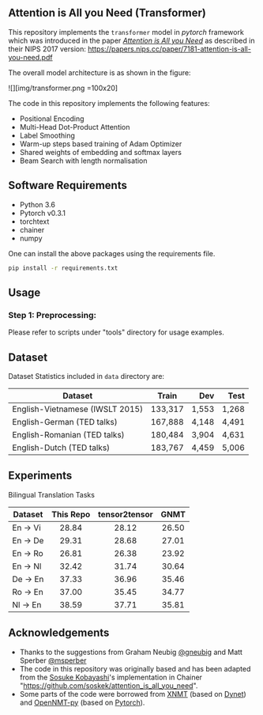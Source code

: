 ## Attention is All you Need (Transformer)

This repository implements the `transformer` model in *pytorch* framework which was introduced in the paper *[Attention is All you Need](https://arxiv.org/abs/1706.03762)* as described in their
NIPS 2017 version: https://papers.nips.cc/paper/7181-attention-is-all-you-need.pdf


The overall model architecture is as shown in the figure:

![][img/transformer.png =100x20]

[transformer]: img/transformer.png "Transformer Model"


The code in this repository implements the following features:
* Positional Encoding
* Multi-Head Dot-Product Attention
* Label Smoothing
* Warm-up steps based training of Adam Optimizer
* Shared weights of embedding and softmax layers
* Beam Search with length normalisation

## Software Requirements
* Python 3.6
* Pytorch v0.3.1 
* torchtext
* chainer
* numpy

One can install the above packages using the requirements file.
```bash
pip install -r requirements.txt
```


## Usage

### Step 1: Preprocessing:
Please refer to scripts under "tools" directory for usage examples.


## Dataset

Dataset Statistics included in `data` directory are:

| Dataset |Train|Dev|Test|
| --------------------------- |:-------:|------:|-------:|
| English-Vietnamese (IWSLT 2015) | 133,317 | 1,553 | 1,268  |
| English-German (TED talks)| 167,888 | 4,148 | 4,491 |
| English-Romanian (TED talks)| 180,484 | 3,904 | 4,631 |
| English-Dutch (TED talks)| 183,767 | 4,459 | 5,006 |

## Experiments
Bilingual Translation Tasks

| Dataset |This Repo |tensor2tensor| GNMT |
| --------------------------- |:-------:|:------:|:-------:|
| En -> Vi | 28.84 | 28.12 | 26.50 |
| En -> De | 29.31 | 28.68 | 27.01 |
| En -> Ro | 26.81 | 26.38 | 23.92 |
| En -> Nl | 32.42 | 31.74 | 30.64 |
| De -> En | 37.33 | 36.96 | 35.46 |
| Ro -> En | 37.00 | 35.45 | 34.77 |
| Nl -> En | 38.59 | 37.71 | 35.81 |


## Acknowledgements
* Thanks to the suggestions from Graham Neubig [@gneubig](https://github.com/neubig) and Matt Sperber [@msperber](https://github.com/msperber)
* The code in this repository was originally based and has been adapted from the [Sosuke Kobayashi](https://github.com/soskek)'s implementation in Chainer "https://github.com/soskek/attention_is_all_you_need".
* Some parts of the code were borrowed from [XNMT](https://github.com/neulab/xnmt/tree/master/xnmt) (based on [Dynet](https://github.com/clab/dynet)) and [OpenNMT-py](https://github.com/OpenNMT/OpenNMT-py) (based on [Pytorch](https://github.com/pytorch/pytorch)).